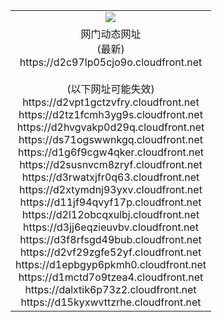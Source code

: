 ﻿<table>
  <tr></tr>
  <tr><td colspan=2 align=center><img src="https://d2c97lp05cjo9o.cloudfront.net/Up/oGate.jpg" /></td></tr>
  <tr><td colspan=2 align=center>网门动态网址<br/>(最新)
<br>https://d2c97lp05cjo9o.cloudfront.net
<br/><br/>(以下网址可能失效)
<br>https://d2vpt1gctzvfry.cloudfront.net
<br>https://d2tz1fcmh3yg9s.cloudfront.net
<br>https://d2hvgvakp0d29q.cloudfront.net
<br>https://ds71ogswwnkgq.cloudfront.net
<br>https://d1g6f9cgw4qker.cloudfront.net
<br>https://d2susnvcm8zryf.cloudfront.net
<br>https://d3rwatxjfr0q63.cloudfront.net
<br>https://d2xtymdnj93yxv.cloudfront.net
<br>https://d11jf94qvyf17p.cloudfront.net
<br>https://d2l12obcqxulbj.cloudfront.net
<br>https://d3jj6eqzieuvbv.cloudfront.net
<br>https://d3f8rfsgd49bub.cloudfront.net
<br>https://d2vf29zgfe52yf.cloudfront.net
<br>https://d1epbgyp6pkmh0.cloudfront.net
<br>https://d1mctd7o9tzea4.cloudfront.net
<br>https://dalxtik6p73z2.cloudfront.net
<br>https://d15kyxwvttzrhe.cloudfront.net
    </td>
  </tr>
</table>

